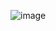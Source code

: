 ![image](https://user-images.githubusercontent.com/102546622/232624320-2ae729cb-9d2a-4d1c-98b0-efc6a3b3635a.png)
